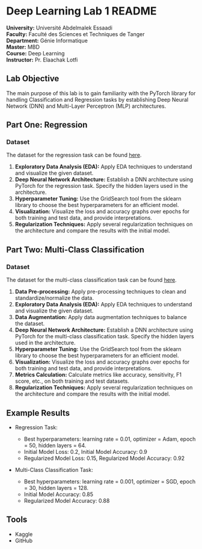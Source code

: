 # Deep Learning Lab 1 README

**University:** Université Abdelmalek Essaadi  
**Faculty:** Faculté des Sciences et Techniques de Tanger  
**Department:** Génie Informatique  
**Master:** MBD  
**Course:** Deep Learning  
**Instructor:** Pr. Elaachak Lotfi  

## Lab Objective

The main purpose of this lab is to gain familiarity with the PyTorch library for handling Classification and Regression tasks by establishing Deep Neural Network (DNN) and Multi-Layer Perceptron (MLP) architectures.

## Part One: Regression

### Dataset
The dataset for the regression task can be found [here](https://www.kaggle.com/datasets/dgawlik/nyse).

1. **Exploratory Data Analysis (EDA):** Apply EDA techniques to understand and visualize the given dataset.
2. **Deep Neural Network Architecture:** Establish a DNN architecture using PyTorch for the regression task. Specify the hidden layers used in the architecture.
3. **Hyperparameter Tuning:** Use the GridSearch tool from the sklearn library to choose the best hyperparameters for an efficient model.
4. **Visualization:** Visualize the loss and accuracy graphs over epochs for both training and test data, and provide interpretations.
5. **Regularization Techniques:** Apply several regularization techniques on the architecture and compare the results with the initial model.

## Part Two: Multi-Class Classification

### Dataset
The dataset for the multi-class classification task can be found [here](https://www.kaggle.com/datasets/shivamb/machine-predictive-maintenance-classification).

1. **Data Pre-processing:** Apply pre-processing techniques to clean and standardize/normalize the data.
2. **Exploratory Data Analysis (EDA):** Apply EDA techniques to understand and visualize the given dataset.
3. **Data Augmentation:** Apply data augmentation techniques to balance the dataset.
4. **Deep Neural Network Architecture:** Establish a DNN architecture using PyTorch for the multi-class classification task. Specify the hidden layers used in the architecture.
5. **Hyperparameter Tuning:** Use the GridSearch tool from the sklearn library to choose the best hyperparameters for an efficient model.
6. **Visualization:** Visualize the loss and accuracy graphs over epochs for both training and test data, and provide interpretations.
7. **Metrics Calculation:** Calculate metrics like accuracy, sensitivity, F1 score, etc., on both training and test datasets.
8. **Regularization Techniques:** Apply several regularization techniques on the architecture and compare the results with the initial model.

## Example Results

- Regression Task:
  - Best hyperparameters: learning rate = 0.01, optimizer = Adam, epoch = 50, hidden layers = 64.
  - Initial Model Loss: 0.2, Initial Model Accuracy: 0.9
  - Regularized Model Loss: 0.15, Regularized Model Accuracy: 0.92

- Multi-Class Classification Task:
  - Best hyperparameters: learning rate = 0.001, optimizer = SGD, epoch = 30, hidden layers = 128.
  - Initial Model Accuracy: 0.85
  - Regularized Model Accuracy: 0.88

## Tools

- Kaggle
- GitHub
